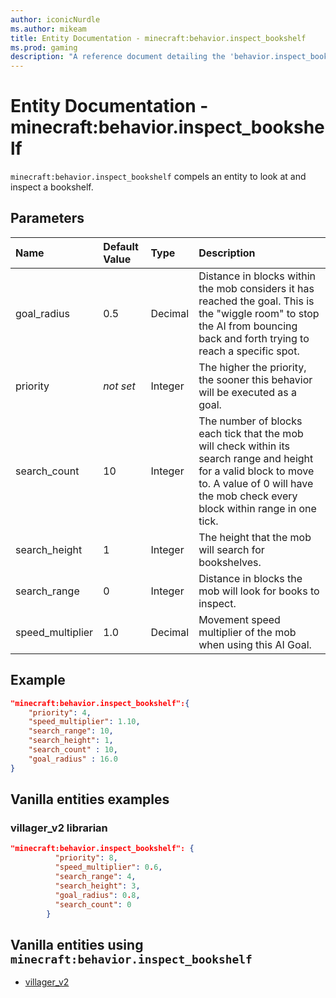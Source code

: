 ```yaml
---
author: iconicNurdle
ms.author: mikeam
title: Entity Documentation - minecraft:behavior.inspect_bookshelf
ms.prod: gaming
description: "A reference document detailing the 'behavior.inspect_bookshelf' entity goal"
---
```


# Entity Documentation - minecraft:behavior.inspect_bookshelf

`minecraft:behavior.inspect_bookshelf` compels an entity to look at and inspect a bookshelf.

## Parameters

|Name |Default Value  |Type  |Description  |
|:----------|:----------|:----------|:----------|
|goal_radius| 0.5| Decimal| Distance in blocks within the mob considers it has reached the goal. This is the "wiggle room" to stop the AI from bouncing back and forth trying to reach a specific spot. |
|priority|*not set*|Integer|The higher the priority, the sooner this behavior will be executed as a goal.|
|search_count| 10| Integer| The number of blocks each tick that the mob will check within its search range and height for a valid block to move to. A value of 0 will have the mob check every block within range in one tick. |
|search_height| 1| Integer|  The height that the mob will search for bookshelves. |
| search_range| 0| Integer| Distance in blocks the mob will look for books to inspect. |
|speed_multiplier| 1.0| Decimal|  Movement speed multiplier of the mob when using this AI Goal. |

## Example

```json
"minecraft:behavior.inspect_bookshelf":{
    "priority": 4,
    "speed_multiplier": 1.10,
    "search_range": 10,
    "search_height": 1,
    "search_count" : 10,
    "goal_radius" : 16.0
}
```

## Vanilla entities examples

### villager_v2 librarian

```json
"minecraft:behavior.inspect_bookshelf": {
          "priority": 8,
          "speed_multiplier": 0.6,
          "search_range": 4,
          "search_height": 3,
          "goal_radius": 0.8,
          "search_count": 0
        }
```

## Vanilla entities using `minecraft:behavior.inspect_bookshelf`

- [villager_v2](../../../../Source/VanillaBehaviorPack_Snippets/entities/villager_v2.md)
